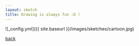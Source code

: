 ```yaml
---
layout: sketch
title: Drawing is always fun :D !
---
```



![_config.yml]({{ site.baseurl }}/images/sketches/cartoon.jpg)

[back](aboorvadevarajan.github.io/blog)
